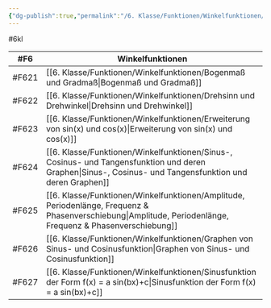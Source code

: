 ```yaml
---
{"dg-publish":true,"permalink":"/6. Klasse/Funktionen/Winkelfunktionen/6. Klasse Winkelfunktionen/"}
---
```


#6kl 

|#F6|Winkelfunktionen|
|---|---|
|#F621|[[6. Klasse/Funktionen/Winkelfunktionen/Bogenmaß und Gradmaß\|Bogenmaß und Gradmaß]]|
|#F622|[[6. Klasse/Funktionen/Winkelfunktionen/Drehsinn und Drehwinkel\|Drehsinn und Drehwinkel]]|
|#F623|[[6. Klasse/Funktionen/Winkelfunktionen/Erweiterung von sin(x) und cos(x)\|Erweiterung von sin(x) und cos(x)]]|
|#F624|[[6. Klasse/Funktionen/Winkelfunktionen/Sinus-, Cosinus- und Tangensfunktion und deren Graphen\|Sinus-, Cosinus- und Tangensfunktion und deren Graphen]]|
|#F625|[[6. Klasse/Funktionen/Winkelfunktionen/Amplitude, Periodenlänge, Frequenz & Phasenverschiebung\|Amplitude, Periodenlänge, Frequenz & Phasenverschiebung]]|
|#F626|[[6. Klasse/Funktionen/Winkelfunktionen/Graphen von Sinus- und Cosinusfunktion\|Graphen von Sinus- und Cosinusfunktion]]|
|#F627|[[6. Klasse/Funktionen/Winkelfunktionen/Sinusfunktion der Form f(x) = a sin(bx)+c\|Sinusfunktion der Form f(x) = a sin(bx)+c]]|
